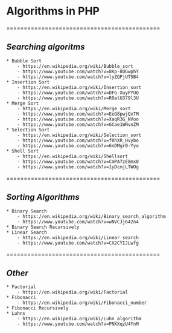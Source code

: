 # **Algorithms in PHP**
============================================

## **_Searching algoritms_**
	* Bubble Sort
		- https://en.wikipedia.org/wiki/Bubble_sort
		- https://www.youtube.com/watch?v=8Kp-8OGwphY 
		- https://www.youtube.com/watch?v=lyZQPjUT5B4
	* Insertion Sort
		- https://en.wikipedia.org/wiki/Insertion_sort
		- https://www.youtube.com/watch?v=DFG-XuyPYUQ
		- https://www.youtube.com/watch?v=ROalU379l3U
	* Merge Sort
		- https://en.wikipedia.org/wiki/Merge_sort
		- https://www.youtube.com/watch?v=EeQ8pwjQxTM
		- https://www.youtube.com/watch?v=XaqR3G_NVoo
		- https://www.youtube.com/watch?v=GCae1WNvnZM
	* Selection Sort
		- https://en.wikipedia.org/wiki/Selection_sort
		- https://www.youtube.com/watch?v=f8hXR_Hvybo
		- https://www.youtube.com/watch?v=6nDMgr0-Yyo
	* Shell Sort
		- https://en.wikipedia.org/wiki/Shellsort
		- https://www.youtube.com/watch?v=CmPA7zE8mx0
		- https://www.youtube.com/watch?v=1yDcmjLTWOg
    
============================================
## **_Sorting Algorithms_**
	* Binary Search
		- https://en.wikipedia.org/wiki/Binary_search_algorithm
		- https://www.youtube.com/watch?v=wNVCJj642n4
	* Binary Search Recursively
	* Linear Search
		- https://en.wikipedia.org/wiki/Linear_search
		- https://www.youtube.com/watch?v=CX2CYIJLwfg

============================================
## **_Other_**
	* Factorial
		- https://en.wikipedia.org/wiki/Factorial
	* Fibonacci
		- https://en.wikipedia.org/wiki/Fibonacci_number
	* Fibonacci Recursively
	* Luhns
		- https://en.wikipedia.org/wiki/Luhn_algorithm
		- https://www.youtube.com/watch?v=PNXXqzU4YnM